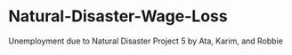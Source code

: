 # Natural-Disaster-Wage-Loss
Unemployment due to Natural Disaster Project 5 by Ata, Karim, and Robbie
